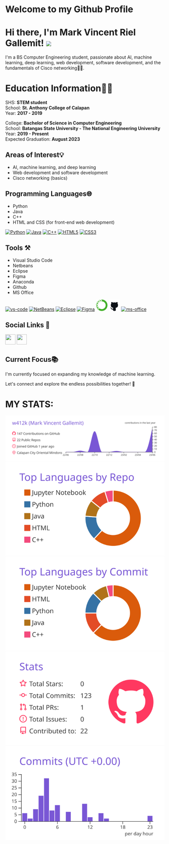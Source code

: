 # Welcome to my Github Profile <svg xmlns="http://www.w3.org/2000/svg" width="16" height="16" fill="currentColor" class="bi bi-github" viewBox="0 0 16 16">
  <path d="M8 0C3.58 0 0 3.58 0 8c0 3.54 2.29 6.53 5.47 7.59.4.07.55-.17.55-.38 0-.19-.01-.82-.01-1.49-2.01.37-2.53-.49-2.69-.94-.09-.23-.48-.94-.82-1.13-.28-.15-.68-.52-.01-.53.63-.01 1.08.58 1.23.82.72 1.21 1.87.87 2.33.66.07-.52.28-.87.51-1.07-1.78-.2-3.64-.89-3.64-3.95 0-.87.31-1.59.82-2.15-.08-.2-.36-1.02.08-2.12 0 0 .67-.21 2.2.82.64-.18 1.32-.27 2-.27.68 0 1.36.09 2 .27 1.53-1.04 2.2-.82 2.2-.82.44 1.1.16 1.92.08 2.12.51.56.82 1.27.82 2.15 0 3.07-1.87 3.75-3.65 3.95.29.25.54.73.54 1.48 0 1.07-.01 1.93-.01 2.2 0 .21.15.46.55.38A8.012 8.012 0 0 0 16 8c0-4.42-3.58-8-8-8z"/>
</svg>

# Hi there, I'm Mark Vincent Riel Gallemit! ![](https://user-images.githubusercontent.com/18350557/176309783-0785949b-9127-417c-8b55-ab5a4333674e.gif)

I'm a BS Computer Engineering student, passionate about AI, machine learning, deep learning, web development, software development, and the fundamentals of Cisco networking👨‍💻.

<p align="left">
 <h1>Education Information🧑‍🎓</h1>
  <p>
    SHS: <strong>STEM student</strong><br>
    School: <strong>St. Anthony College of Calapan</strong><br>
    Year: <strong>2017 - 2019</strong>
  </p>
  <p>
    College: <strong>Bachelor of Science in Computer Engineering</strong><br>
    School: <strong>Batangas State University - The National Engineering University</strong><br>
    Year: <strong>2019 - Present</strong><br>
    Expected Graduation: <strong>August 2023</strong>
  </p>


## Areas of Interest💡

- AI, machine learning, and deep learning
- Web development and software development
- Cisco networking (basics)

## Programming Languages🌐

- Python 
- Java
- C++
- HTML and CSS (for front-end web development)
<p align="left">
<a href="https://www.python.org/" target="_blank" rel="noreferrer"><img src="https://raw.githubusercontent.com/danielcranney/readme-generator/main/public/icons/skills/python-colored.svg" width="36" height="36" alt="Python" /></a>
<a href="https://www.oracle.com/java/" target="_blank" rel="noreferrer"><img src="https://raw.githubusercontent.com/danielcranney/readme-generator/main/public/icons/skills/java-colored.svg" width="36" height="36" alt="Java" /></a>
<a href="https://docs.microsoft.com/en-us/cpp/?view=msvc-170" target="_blank" rel="noreferrer"><img src="https://raw.githubusercontent.com/danielcranney/readme-generator/main/public/icons/skills/cplusplus-colored.svg" width="36" height="36" alt="C++" /></a>
<a href="https://developer.mozilla.org/en-US/docs/Glossary/HTML5" target="_blank" rel="noreferrer"><img src="https://raw.githubusercontent.com/danielcranney/readme-generator/main/public/icons/skills/html5-colored.svg" width="36" height="36" alt="HTML5" /></a>
<a href="https://www.w3.org/TR/CSS/#css" target="_blank" rel="noreferrer"><img src="https://raw.githubusercontent.com/danielcranney/readme-generator/main/public/icons/skills/css3-colored.svg" width="36" height="36" alt="CSS3" /></a>
</p>  

## Tools ⚒️

- Visual Studio Code
- Netbeans
- Eclipse
- Figma
- Anaconda
- Github
- MS Office
<p align="left">
<a href="https://code.visualstudio.com/" target="_blank" rel="noreferrer"><img src="https://upload.wikimedia.org/wikipedia/commons/9/9a/Visual_Studio_Code_1.35_icon.svg" width="36" height="36" alt="vs-code" /></a>
<a href="https://netbeans.apache.org/" target="_blank" rel="noreferrer"><img src="https://upload.wikimedia.org/wikipedia/commons/9/98/Apache_NetBeans_Logo.svg" width="36" height="36" alt="NetBeans" /></a>
<a href="https://www.eclipse.org/" target="_blank" rel="noreferrer"><img src="https://seeklogo.com/images/E/eclipse-logo-85FE4BEA34-seeklogo.com.png" width="36" height="36" alt="Eclipse" /></a>
<a href="https://www.figma.com/" target="_blank" rel="noreferrer"><img src="https://raw.githubusercontent.com/danielcranney/readme-generator/main/public/icons/skills/figma-colored.svg" width="36" height="36" alt="Figma" /></a>
<a href="https://www.anaconda.com/" target="_blank" rel="noreferrer"><img src="https://github.com/jeraldconstantino/jeraldconstantino/blob/main/anaconda-icon.png" width="36" height="36" alt="Anaconda" /></a>
<a href="https://github.com/" target="_blank" rel="noreferrer"><img src="https://github.com/jeraldconstantino/jeraldconstantino/blob/main/github.svg" width="36" height="36" alt="GitHub" /></a>
<a href="https://www.office.com/" target="_blank" rel="noreferrer"><img src="https://upload.wikimedia.org/wikipedia/commons/5/5f/Microsoft_Office_logo_%282019%E2%80%93present%29.svg" width="36" height="36" alt="ms-office" /></a>

## Social Links 🔗
<p align="left"> 
<a href="https://www.facebook.com/markvincent.gallemit.9" target="_blank" rel="noreferrer"><img src="https://raw.githubusercontent.com/danielcranney/readme-generator/main/public/icons/socials/facebook.svg" width="32" height="32" /></a>
<a href="https://www.linkedin.com/in/mark-vincent-gallemit-942985236" target="_blank" rel="noreferrer"><img src="https://raw.githubusercontent.com/danielcranney/readme-generator/main/public/icons/socials/linkedin.svg" width="32" height="32" /></a>

  
## Current Focus📚

I'm currently focused on expanding my knowledge of machine learning.

Let's connect and explore the endless possibilities together! 🚀

# MY STATS:

[![](https://raw.githubusercontent.com/w412k/w412k/master/profile-summary-card-output/buefy/0-profile-details.svg)](https://github.com/vn7n24fzkq/github-profile-summary-cards)
[![](https://raw.githubusercontent.com/w412k/w412k/master/profile-summary-card-output/buefy/1-repos-per-language.svg)](https://github.com/vn7n24fzkq/github-profile-summary-cards) [![](https://raw.githubusercontent.com/w412k/w412k/master/profile-summary-card-output/buefy/2-most-commit-language.svg)](https://github.com/vn7n24fzkq/github-profile-summary-cards)
[![](https://raw.githubusercontent.com/w412k/w412k/master/profile-summary-card-output/buefy/3-stats.svg)](https://github.com/vn7n24fzkq/github-profile-summary-cards) [![](https://raw.githubusercontent.com/w412k/w412k/master/profile-summary-card-output/buefy/4-productive-time.svg)](https://github.com/vn7n24fzkq/github-profile-summary-cards)
